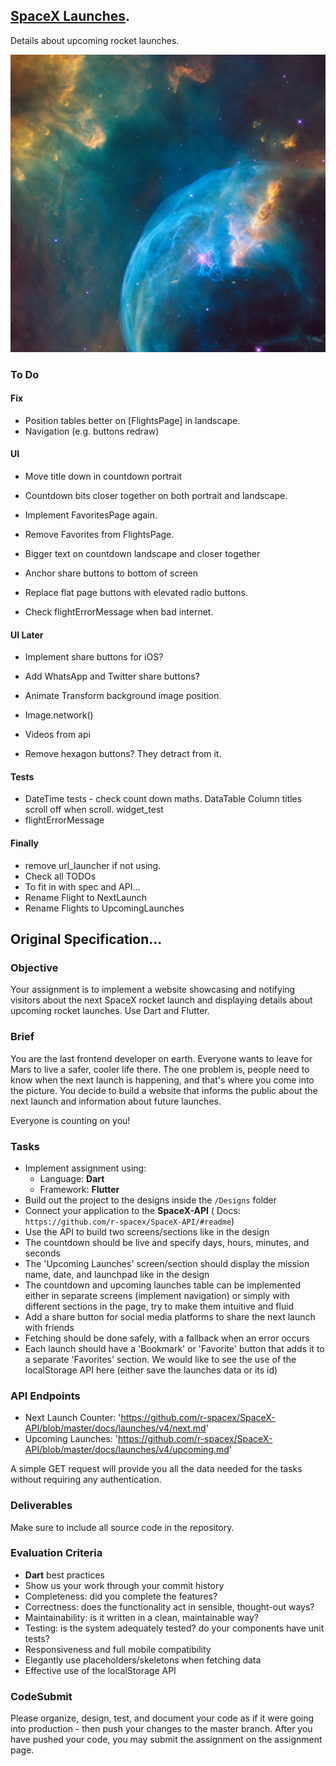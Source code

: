 ## [SpaceX Launches](https://www.spacex.com/launches/).

Details about upcoming rocket launches.

<img src="https://github.com/paulsump/mars_flights/blob/813c01c1b2326f937fc1e4d08a8c52add9d284f9/images/background.jpg" width="1248">

### To Do

#### Fix

- Position tables better on [FlightsPage] in landscape.
- Navigation (e.g. buttons redraw)

#### UI

- Move title down in countdown portrait
- Countdown bits closer together on both portrait and landscape.
- Implement FavoritesPage again.
- Remove Favorites from FlightsPage.
- Bigger text on countdown landscape and closer together
- Anchor share buttons to bottom of screen

- Replace flat page buttons with elevated radio buttons.

- Check flightErrorMessage when bad internet.

#### UI Later

- Implement share buttons for iOS?
- Add WhatsApp and Twitter share buttons?

- Animate Transform background image position.
- Image.network()
- Videos from api
- Remove hexagon buttons? They detract from it.

#### Tests

- DateTime tests - check count down maths. DataTable Column titles scroll off when scroll.
  widget_test
- flightErrorMessage

#### Finally

- remove url_launcher if not using.
- Check all TODOs
- To fit in with spec and API...
- Rename Flight to NextLaunch
- Rename Flights to UpcomingLaunches

## Original Specification...

### Objective

Your assignment is to implement a website showcasing and notifying visitors about the next SpaceX
rocket launch and displaying details about upcoming rocket launches. Use Dart and Flutter.

### Brief

You are the last frontend developer on earth. Everyone wants to leave for Mars to live a safer,
cooler life there. The one problem is, people need to know when the next launch is happening, and
that's where you come into the picture. You decide to build a website that informs the public about
the next launch and information about future launches.

Everyone is counting on you!

### Tasks

- Implement assignment using:
  - Language: **Dart**
  - Framework: **Flutter**
- Build out the project to the designs inside the `/Designs` folder
- Connect your application to the **SpaceX-API** (
  Docs: `https://github.com/r-spacex/SpaceX-API/#readme`)
- Use the API to build two screens/sections like in the design
- The countdown should be live and specify days, hours, minutes, and seconds
- The 'Upcoming Launches' screen/section should display the mission name, date, and launchpad like
  in the design
- The countdown and upcoming launches table can be implemented either in separate screens (implement
  navigation)
  or simply with different sections in the page, try to make them intuitive and fluid
- Add a share button for social media platforms to share the next launch with friends
- Fetching should be done safely, with a fallback when an error occurs
- Each launch should have a 'Bookmark' or 'Favorite' button that adds it to a separate 'Favorites'
  section. We would like to see the use of the localStorage API here (either save the launches data
  or its id)
  
### API Endpoints

- Next Launch Counter: 'https://github.com/r-spacex/SpaceX-API/blob/master/docs/launches/v4/next.md'
- Upcoming Launches: 'https://github.com/r-spacex/SpaceX-API/blob/master/docs/launches/v4/upcoming.md'

A simple GET request will provide you all the data needed for the tasks without requiring any
authentication.

### Deliverables

Make sure to include all source code in the repository.

### Evaluation Criteria

- **Dart** best practices
- Show us your work through your commit history
- Completeness: did you complete the features?
- Correctness: does the functionality act in sensible, thought-out ways?
- Maintainability: is it written in a clean, maintainable way?
- Testing: is the system adequately tested? do your components have unit tests?
- Responsiveness and full mobile compatibility
- Elegantly use placeholders/skeletons when fetching data
- Effective use of the localStorage API

### CodeSubmit

Please organize, design, test, and document your code as if it were going into production - then
push your changes to the master branch. After you have pushed your code, you may submit the
assignment on the assignment page.

